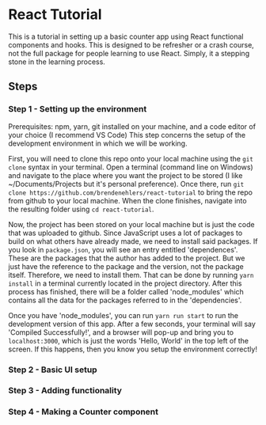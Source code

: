 # React Tutorial
This is a tutorial in setting up a basic counter app using React functional components and hooks.  This is designed to be refresher or a crash course, not the full package for people learning to use React.  Simply, it a stepping stone in the learning process.

## Steps

### Step 1 - Setting up the environment
Prerequisites: npm, yarn, git installed on your machine, and a code editor of your choice (I recommend VS Code)
This step concerns the setup of the development environment in which we will be working. 

First, you will need to clone this repo onto your local machine using the `git clone` syntax in your terminal.  Open a terminal (command line on Windows) and navigate to the place where you want the project to be stored (I like ~/Documents/Projects but it's personal preference).  Once there, run ```git clone https://github.com/brendenehlers/react-tutorial``` to bring the repo from github to your local machine.  When the clone finishes, navigate into the resulting folder using `cd react-tutorial`.

Now, the project has been stored on your local machine but is just the code that was uploaded to github.  Since JavaScript uses a lot of packages to build on what others have already made, we need to install said packages.  If you look in `package.json`, you will see an entry entitled 'dependences'.  These are the packages that the author has added to the project.  But we just have the reference to the package and the version, not the package itself.  Therefore, we need to install them.  That can be done by running `yarn install` in a terminal currently located in the project directory.  After this process has finished, there will be a folder called 'node_modules' which contains all the data for the packages referred to in the 'dependencies'.

Once you have 'node_modules', you can run `yarn run start` to run the development version of this app.  After a few seconds, your terminal will say 'Compiled Successfully!', and a browser will pop-up and bring you to `localhost:3000`, which is just the words 'Hello, World' in the top left of the screen.  If this happens, then you know you setup the environment correctly!

### Step 2 - Basic UI setup
### Step 3 - Adding functionality
### Step 4 - Making a Counter component
